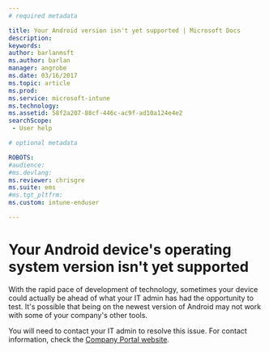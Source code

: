 ```yaml
---
# required metadata

title: Your Android version isn't yet supported | Microsoft Docs
description:
keywords:
author: barlanmsft
ms.author: barlan
manager: angrobe
ms.date: 03/16/2017
ms.topic: article
ms.prod:
ms.service: microsoft-intune
ms.technology:
ms.assetid: 58f2a207-88cf-446c-ac9f-ad10a124e4e2
searchScope:
 - User help

# optional metadata

ROBOTS:  
#audience:
#ms.devlang:
ms.reviewer: chrisgre
ms.suite: ems
#ms.tgt_pltfrm:
ms.custom: intune-enduser

---
```

# Your Android device's operating system version isn't yet supported

With the rapid pace of development of technology, sometimes your device could actually be ahead of what your IT admin has had the opportunity to test. It's possible that being on the newest version of Android may not work with some of your company's other tools.

You will need to contact your IT admin to resolve this issue. For contact information, check the [Company Portal website](http://portal.manage.microsoft.com).
